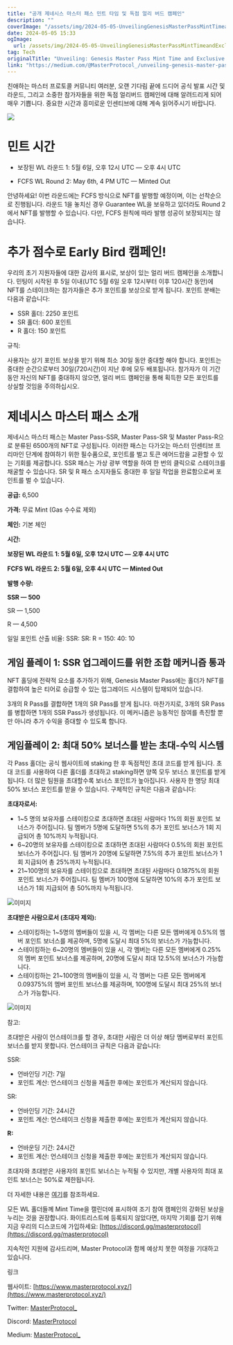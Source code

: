 ```yaml
---
title: "공개 제네시스 마스터 패스 민트 타임 및 독점 얼리 버드 캠페인"
description: ""
coverImage: "/assets/img/2024-05-05-UnveilingGenesisMasterPassMintTimeandExclusiveEarlyBirdCampaign_0.png"
date: 2024-05-05 15:33
ogImage: 
  url: /assets/img/2024-05-05-UnveilingGenesisMasterPassMintTimeandExclusiveEarlyBirdCampaign_0.png
tag: Tech
originalTitle: "Unveiling: Genesis Master Pass Mint Time and Exclusive Early Bird Campaign!"
link: "https://medium.com/@MasterProtocol_/unveiling-genesis-master-pass-mint-time-and-exclusive-early-bird-campaign-07bac2f64504"
---
```



친애하는 마스터 프로토콜 커뮤니티 여러분, 오랜 기다림 끝에 드디어 공식 발표 시간 및 라운드, 그리고 소중한 참가자들을 위한 독점 얼리버드 캠페인에 대해 알려드리게 되어 매우 기쁩니다. 중요한 시간과 흥미로운 인센티브에 대해 계속 읽어주시기 바랍니다.

![](/assets/img/2024-05-05-UnveilingGenesisMasterPassMintTimeandExclusiveEarlyBirdCampaign_0.png)

# 민트 시간

- 보장된 WL 라운드 1: 5월 6일, 오후 12시 UTC — 오후 4시 UTC



- FCFS WL Round 2: May 6th, 4 PM UTC — Minted Out

안녕하세요! 이번 라운드에는 FCFS 방식으로 NFT를 발행할 예정이며, 이는 선착순으로 진행됩니다. 라운드 1을 놓치신 경우 Guarantee WL을 보유하고 있더라도 Round 2에서 NFT를 발행할 수 있습니다. 다만, FCFS 원칙에 따라 발행 성공이 보장되지는 않습니다.

# 추가 점수로 Early Bird 캠페인!



우리의 초기 지원자들에 대한 감사의 표시로, 보상이 있는 얼리 버드 캠페인을 소개합니다. 민팅이 시작된 후 5일 이내(UTC 5월 6일 오후 12시부터 이후 120시간 동안)에 NFT를 스테이크하는 참가자들은 추가 포인트를 보상으로 받게 됩니다. 포인트 분배는 다음과 같습니다:

- SSR 홀더: 2250 포인트
- SR 홀더: 600 포인트
- R 홀더: 150 포인트



규칙:

사용자는 상기 포인트 보상을 받기 위해 최소 30일 동안 중대할 해야 합니다. 포인트는 중대한 순간으로부터 30일(720시간)이 지난 후에 모두 배포됩니다. 참가자가 이 기간 동안 자신의 NFT를 중대하지 않으면, 얼리 버드 캠페인을 통해 획득한 모든 포인트를 상실할 것임을 주의하십시오.

# 제네시스 마스터 패스 소개

제네시스 마스터 패스는 Master Pass-SSR, Master Pass-SR 및 Master Pass-R으로 분류된 6500개의 NFT로 구성됩니다. 이러한 패스는 다가오는 마스터 인센티브 프리마인 단계에 참여하기 위한 필수품으로, 포인트를 벌고 토큰 에어드랍을 교환할 수 있는 기회를 제공합니다. SSR 패스는 가상 광부 역할을 하여 한 번의 클릭으로 스테이크를 채굴할 수 있습니다. SR 및 R 패스 소지자들도 중대한 후 일일 작업을 완료함으로써 포인트를 벌 수 있습니다.



**공급:** 6,500

**가격:** 무료 Mint (Gas 수수료 제외)

**체인:** 기본 체인

**시간:**



**보장된 WL 라운드 1: 5월 6일, 오후 12시 UTC — 오후 4시 UTC**

**FCFS WL 라운드 2: 5월 6일, 오후 4시 UTC — Minted Out**

**발행 수량:**

**SSR — 500**



SR — 1,500

R — 4,500

일일 포인트 산출 비율: SSR: SR: R = 150: 40: 10

## 게임 플레이 1: SSR 업그레이드를 위한 조합 메커니즘 통과



NFT 홀딩에 전략적 요소를 추가하기 위해, Genesis Master Pass에는 홀더가 NFT를 결합하여 높은 티어로 승급할 수 있는 업그레이드 시스템이 탑재되어 있습니다.

3개의 R Pass를 결합하면 1개의 SR Pass를 받게 됩니다. 마찬가지로, 3개의 SR Pass를 병합하면 1개의 SSR Pass가 생성됩니다. 이 메커니즘은 능동적인 참여를 촉진할 뿐만 아니라 추가 수익을 증대할 수 있도록 합니다.

## 게임플레이 2: 최대 50% 보너스를 받는 초대-수익 시스템

각 Pass 홀더는 공식 웹사이트에 staking 한 후 독점적인 초대 코드를 받게 됩니다. 초대 코드를 사용하여 다른 홀더를 초대하고 staking하면 양쪽 모두 보너스 포인트를 받게 됩니다. 더 많은 팀원을 초대할수록 보너스 포인트가 높아집니다. 사용자 한 명당 최대 50% 보너스 포인트를 받을 수 있습니다. 구체적인 규칙은 다음과 같습니다:



**초대자로서:**

- 1~5 명의 보유자를 스테이킹으로 초대하면 초대된 사람마다 1%의 회원 포인트 보너스가 주어집니다. 팀 멤버가 5명에 도달하면 5%의 추가 포인트 보너스가 1회 지급되어 총 10%까지 누적됩니다.
- 6~20명의 보유자를 스테이킹으로 초대하면 초대된 사람마다 0.5%의 회원 포인트 보너스가 주어집니다. 팀 멤버가 20명에 도달하면 7.5%의 추가 포인트 보너스가 1회 지급되어 총 25%까지 누적됩니다.
- 21~100명의 보유자를 스테이킹으로 초대하면 초대된 사람마다 0.1875%의 회원 포인트 보너스가 주어집니다. 팀 멤버가 100명에 도달하면 10%의 추가 포인트 보너스가 1회 지급되어 총 50%까지 누적됩니다.

![이미지](/assets/img/2024-05-05-UnveilingGenesisMasterPassMintTimeandExclusiveEarlyBirdCampaign_1.png)

**초대받은 사람으로서 (초대자 제외):**



- 스테이킹하는 1~5명의 멤버들이 있을 시, 각 멤버는 다른 모든 멤버에게 0.5%의 멤버 포인트 보너스를 제공하며, 5명에 도달시 최대 5%의 보너스가 가능합니다.
- 스테이킹하는 6~20명의 멤버들이 있을 시, 각 멤버는 다른 모든 멤버에게 0.25%의 멤버 포인트 보너스를 제공하며, 20명에 도달시 최대 12.5%의 보너스가 가능합니다.
- 스테이킹하는 21~100명의 멤버들이 있을 시, 각 멤버는 다른 모든 멤버에게 0.09375%의 멤버 포인트 보너스를 제공하며, 100명에 도달시 최대 25%의 보너스가 가능합니다.

![이미지](/assets/img/2024-05-05-UnveilingGenesisMasterPassMintTimeandExclusiveEarlyBirdCampaign_2.png)

참고:

초대받은 사람이 언스테이크를 할 경우, 초대한 사람은 더 이상 해당 멤버로부터 포인트 보너스를 받지 못합니다. 언스테이크 규칙은 다음과 같습니다:



SSR:

- 언바인딩 기간: 7일
- 포인트 계산: 언스테이크 신청을 제출한 후에는 포인트가 계산되지 않습니다.

SR:

- 언바인딩 기간: 24시간
- 포인트 계산: 언스테이크 신청을 제출한 후에는 포인트가 계산되지 않습니다.



**R:**

- 언바운딩 기간: 24시간
- 포인트 계산: 언스테이크 신청을 제출한 후에는 포인트가 계산되지 않습니다.

초대자와 초대받은 사용자의 포인트 보너스는 누적될 수 있지만, 개별 사용자의 최대 포인트 보너스는 50%로 제한됩니다.

더 자세한 내용은 [여기](https://link.medium.com/fFbe7BOgkJb)를 참조하세요.



모든 WL 홀더들께 Mint Time을 캘린더에 표시하여 조기 참여 캠페인의 강화된 보상을 누리는 것을 권장합니다. 화이트리스트에 등록되지 않았다면, 마지막 기회를 잡기 위해 지금 우리의 디스코드에 가입하세요: [https://discord.gg/masterprotocol](https://discord.gg/masterprotocol)  

지속적인 지원에 감사드리며, Master Protocol과 함께 예상치 못한 여정을 기대하고 있습니다.  

링크  

웹사이트: [https://www.masterprotocol.xyz/](https://www.masterprotocol.xyz/)



Twitter: [MasterProtocol_](https://twitter.com/MasterProtocol_)

Discord: [MasterProtocol](https://discord.gg/masterprotocol)

Medium: [MasterProtocol_](https://medium.com/@MasterProtocol_)